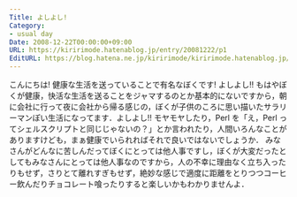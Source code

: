```yaml
---
Title: よしよし!
Category:
- usual day
Date: 2008-12-22T00:00:00+09:00
URL: https://kiririmode.hatenablog.jp/entry/20081222/p1
EditURL: https://blog.hatena.ne.jp/kiririmode/kiririmode.hatenablog.jp/atom/entry/8454420450078213712
---
```



こんにちは! 健康な生活を送っていることで有名なぼくです! よしよし!!
もはやぼくが健康，快活な生活を送ることをジャマするのとか基本的にないですから，朝に会社に行って夜に会社から帰る感じの，ぼくが子供のころに思い描いたサラリーマンぽい生活になってます．よしよし!!
モヤモヤしたり，Perl を「え，Perl ってシェルスクリプトと同じじゃないの？」とか言われたり，人間いろんなことがありますけども，まぁ健康でいられればそれで良いではないでしょうか．
みなさんがどんなに苦しんだってぼくにとっては他人事ですし，ぼくが大変だったとしてもみなさんにとっては他人事なのですから，人の不幸に理由なく立ち入ったりもせず，さりとて離れすぎもせず，絶妙な感じで適度に距離をとりつつコーヒー飲んだりチョコレート喰ったりすると楽しいかもわかりませんよ．
